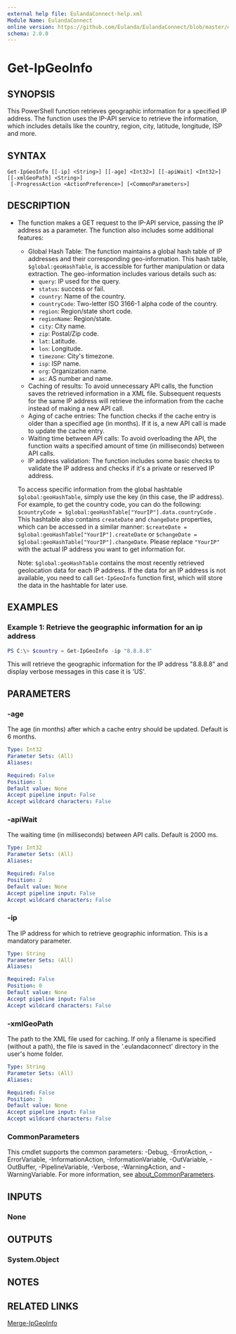 ```yaml
---
external help file: EulandaConnect-help.xml
Module Name: EulandaConnect
online version: https://github.com/Eulanda/EulandaConnect/blob/master/docs/Get-IpGeoInfo.md
schema: 2.0.0
---
```


# Get-IpGeoInfo

## SYNOPSIS
This PowerShell function retrieves geographic information for a specified IP address. The function uses the IP-API service to retrieve the information, which includes details like the country, region, city, latitude, longitude, ISP and more.

## SYNTAX

```
Get-IpGeoInfo [[-ip] <String>] [[-age] <Int32>] [[-apiWait] <Int32>] [[-xmlGeoPath] <String>]
 [-ProgressAction <ActionPreference>] [<CommonParameters>]
```

## DESCRIPTION
- The function makes a GET request to the IP-API service, passing the IP address as a parameter. The function also includes some additional features:

  - Global Hash Table: The function maintains a global hash table of IP addresses and their corresponding geo-information. This hash table, `$global:geoHashTable`, is accessible for further manipulation or data extraction. The geo-information includes various details such as:
    - `query`: IP used for the query.
    - `status`: success or fail.
    - `country`: Name of the country.
    - `countryCode`: Two-letter ISO 3166-1 alpha code of the country.
    - `region`: Region/state short code.
    - `regionName`: Region/state.
    - `city`: City name.
    - `zip`: Postal/Zip code.
    - `lat`: Latitude.
    - `lon`: Longitude.
    - `timezone`: City's timezone.
    - `isp`: ISP name.
    - `org`: Organization name.
    - `as`: AS number and name.
  - Caching of results: To avoid unnecessary API calls, the function saves the retrieved information in a XML file. Subsequent requests for the same IP address will retrieve the information from the cache instead of making a new API call.
  - Aging of cache entries: The function checks if the cache entry is older than a specified age (in months). If it is, a new API call is made to update the cache entry.
  - Waiting time between API calls: To avoid overloading the API, the function waits a specified amount of time (in milliseconds) between API calls.
  - IP address validation: The function includes some basic checks to validate the IP address and checks if it's a private or reserved IP address.

  To access specific information from the global hashtable `$global:geoHashTable`, simply use the key (in this case, the IP address). For example, to get the country code, you can do the following: `$countryCode = $global:geoHashTable["YourIP"].data.countryCode` .  This hashtable also contains `createDate` and `changeDate` properties, which can be accessed in a similar manner: `$createDate = $global:geoHashTable["YourIP"].createDate` or `$changeDate = $global:geoHashTable["YourIP"].changeDate`. Please replace `"YourIP"` with the actual IP address you want to get information for.

  Note: `$global:geoHashTable` contains the most recently retrieved geolocation data for each IP address. If the data for an IP address is not available, you need to call `Get-IpGeoInfo` function first, which will store the data in the hashtable for later use.

## EXAMPLES

### Example 1: Retrieve the geographic information  for an ip address
```powershell
PS C:\> $country = Get-IpGeoInfo -ip "8.8.8.8"
```

This will retrieve the geographic information for the IP address "8.8.8.8" and display verbose messages in this case it is 'US'.

## PARAMETERS

### -age
The age (in months) after which a cache entry should be updated. Default is 6 months.

```yaml
Type: Int32
Parameter Sets: (All)
Aliases:

Required: False
Position: 1
Default value: None
Accept pipeline input: False
Accept wildcard characters: False
```

### -apiWait
The waiting time (in milliseconds) between API calls. Default is 2000 ms.

```yaml
Type: Int32
Parameter Sets: (All)
Aliases:

Required: False
Position: 2
Default value: None
Accept pipeline input: False
Accept wildcard characters: False
```

### -ip
The IP address for which to retrieve geographic information. This is a mandatory parameter.

```yaml
Type: String
Parameter Sets: (All)
Aliases:

Required: False
Position: 0
Default value: None
Accept pipeline input: False
Accept wildcard characters: False
```

### -xmlGeoPath
The path to the XML file used for caching. If only a filename is specified (without a path), the file is saved in the '.eulandaconnect' directory in the user's home folder.

```yaml
Type: String
Parameter Sets: (All)
Aliases:

Required: False
Position: 3
Default value: None
Accept pipeline input: False
Accept wildcard characters: False
```


### CommonParameters
This cmdlet supports the common parameters: -Debug, -ErrorAction, -ErrorVariable, -InformationAction, -InformationVariable, -OutVariable, -OutBuffer, -PipelineVariable, -Verbose, -WarningAction, and -WarningVariable. For more information, see [about_CommonParameters](http://go.microsoft.com/fwlink/?LinkID=113216).

## INPUTS

### None

## OUTPUTS

### System.Object
## NOTES

## RELATED LINKS

[Merge-IpGeoInfo](./functions/Merge-IpGeoInfo.md)





